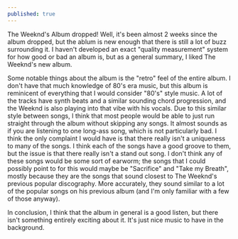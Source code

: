 ```yaml
---
published: true
---
```

The Weeknd's Album dropped! Well, it's been almost 2 weeks since the album dropped, but the ablum is new enough that there is still a lot of buzz surrounding it. I haven't developed an exact "quality measurement" system for how good or bad an album is, but as a general summary, I liked The Weeknd's new album.

Some notable things about the album is the "retro" feel of the entire album. I don't have that much knowledge of 80's era music, but this album is reminicent of everything that I would consider "80's" style music. A lot of the tracks have synth beats and a similar sounding chord progression, and the Weeknd is also playing into that vibe with his vocals. Due to this similar style between songs, I think that most people would be able to just run straight through the album without skipping any songs. It almost sounds as if you are listening to one long-ass song, which is not particularly bad. I think the only complaint I would have is that there really isn't a uniqueness to many of the songs. I think each of the songs have a good groove to them, but the issue is that there really isn't a stand out song. I don't think any of these songs would be some sort of earworm; the songs that I could possibly point to for this would maybe be "Sacrifice" and "Take my Breath", mostly because they are the songs that sound closest to The Weeknd's previous popular discography. More accurately, they sound similar to a lot of the popular songs on his previous album (and I'm only familiar with a few of those anyway). 

In conclusion, I think that the album in general is a good listen, but there isn't something entirely exciting about it. It's just nice music to have in the background.